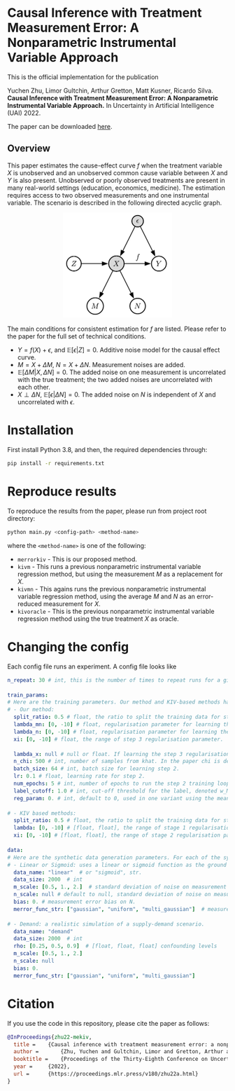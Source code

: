 # Causal Inference with Treatment Measurement Error: A Nonparametric Instrumental Variable Approach

This is the official implementation for the publication 

Yuchen Zhu, Limor Gultchin, Arthur Gretton, Matt Kusner, Ricardo Silva. **Causal Inference with Treatment Measurement Error: A Nonparametric Instrumental Variable Approach.** In Uncertainty in Artificial Intelligence (UAI) 2022.

The paper can be downloaded [here](https://arxiv.org/abs/2206.09186). 

## Overview
This paper estimates the cause-effect curve $f$ when the treatment variable $X$ is unobserved and an unobserved common cause variable between $X$ and $Y$ is also present. Unobserved or poorly observed treatments are present in many real-world settings (education, economics, medicine). The estimation requires access to two observed measurements and one instrumental variable. The scenario is described in the following directed acyclic graph. 

<p align="center">
  <img width='250' src="figures/mekiv-setup.png" />
</p>

The main conditions for consistent estimation for $f$ are listed. Please refer to the paper for the full set of technical conditions.

* $Y = f(X) + \epsilon$, and $\mathbb{E}[\epsilon | Z] = 0$. Additive noise model for the causal effect curve.
* $M = X + \Delta M$, $N = X + \Delta N$. Measurement noises are added.
* $\mathbb E[\Delta M | X, \Delta N] = 0$. The added noise on one measurement is uncorrelated with the true treatment; the two added noises are uncorrelated with each other.
* $X\perp \Delta N$, $\mathbb E [\epsilon | \Delta N] = 0$. The added noise on $N$ is independent of $X$ and uncorrelated with $\epsilon$.


# Installation
First install Python 3.8, and then, the required dependencies through:
```sh
pip install -r requirements.txt
```

# Reproduce results

To reproduce the results from the paper, please run from project root directory:
```sh
python main.py <config-path> <method-name>
```

where the `<method-name>` is one of the following:

* `merrorkiv` - This is our proposed method.
* `kivm` - This runs a previous nonparametric instrumental variable regression method, but using the measurement $M$ as a replacement for $X$.
* `kivmn` - This agains runs the previous nonparametric instrumental variable regression method, using the average $M$ and $N$ as an error-reduced measurement for $X$.
* `kivoracle` - This is the previous nonparametric instrumental variable regression method using the true treatment $X$ as oracle.

# Changing the config
Each config file runs an experiment. A config file looks like

```yaml
n_repeat: 30 # int, this is the number of times to repeat runs for a given set of parameters.

train_params:
# Here are the training parameters. Our method and KIV-based methods have distinct sets of parameters:
# - Our method:
  split_ratio: 0.5 # float, the ratio to split the training data for step 1 and steps 2&3.
  lambda_mn: [0, -10] # float, regularisation parameter for learning the conditional mean embedding (CME) for (M,N) | Z.
  lambda_n: [0, -10] # float, regularisation parameter for learning the CME for N | Z.
  xi: [0, -10] # float, the range of step 3 regularisation parameter.

  lambda_x: null # null or float. If learning the step 3 regularisation parameter, set this to null. 
  n_chi: 500 # int, number of samples from khat. In the paper chi is denoted alpha, and khat is denoted q.
  batch_size: 64 # int, batch size for learning step 2.
  lr: 0.1 # float, learning rate for step 2.
  num_epochs: 5 # int, number of epochs to run the step 2 training loop for x.
  label_cutoff: 1.0 # int, cut-off threshold for the label, denoted w_MN in the paper; labels with real parts more than 1 standard deviation away from the mean are discarded.
  reg_param: 0. # int, default to 0, used in one variant using the mean of M and N to regularise the learned X.

# - KIV based methods:
  split_ratio: 0.5 # float, the ratio to split the training data for stage 1 and 2 of training.
  lambda: [0, -10] # [float, float], the range of stage 1 regularisation parameter.
  xi: [0, -10] # [float, float], the range of stage 2 regularisation parameter.

data:
# Here are the synthetic data generation parameters. For each of the synthetic datasets: linear, sigmoid and demand, the set of data parameters are distinct:
# - Linear or Sigmoid: uses a linear or sigmoid function as the ground truth cause-effect curve.
  data_name: "linear"  # or "sigmoid", str.
  data_size: 2000  # int
  m_scale: [0.5, 1., 2.]  # standard deviation of noise on measurement M
  n_scale: null # default to null, standard deviation of noise on measurement N
  bias: 0. # measurement error bias on N.
  merror_func_str: ["gaussian", "uniform", "multi_gaussian"]  # measurement error distribution, three designs are implemented: gaussian, uniform, or mixture-of-gaussian.

# - Demand: a realistic simulation of a supply-demand scenario.
  data_name: "demand"  
  data_size: 2000  # int
  rho: [0.25, 0.5, 0.9]  # [float, float, float] confounding levels
  m_scale: [0.5, 1., 2.]  
  n_scale: null
  bias: 0. 
  merror_func_str: ["gaussian", "uniform", "multi_gaussian"]  

```



# Citation
If you use the code in this repository, please cite the paper as follows:

```bibtex
@InProceedings{zhu22-mekiv,
  title = 	 {Causal inference with treatment measurement error: a nonparametric instrumental variable approach},
  author =       {Zhu, Yuchen and Gultchin, Limor and Gretton, Arthur and Kusner, Matt J. and Silva, Ricardo},
  booktitle = 	 {Proceedings of the Thirty-Eighth Conference on Uncertainty in Artificial Intelligence},
  year = 	 {2022},
  url = 	 {https://proceedings.mlr.press/v180/zhu22a.html}
}
```
